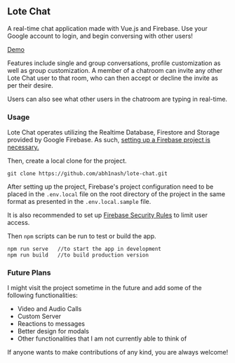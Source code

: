 ## Lote Chat

A real-time chat application made with Vue.js and Firebase. Use your Google account to login, and begin conversing with other users!

[Demo](http://lotechat.abhinash.net/)

Features include single and group conversations, profile customization as well as group customization. A member of a chatroom can invite any other Lote Chat user to that room, who can then accept or decline the invite as per their desire.

Users can also see what other users in the chatroom are typing in real-time.

### Usage

Lote Chat operates utilizing the Realtime Database, Firestore and Storage provided by Google Firebase. As such, [setting up a Firebase project is necessary.](https://firebase.google.com/docs/web/setup)

Then, create a local clone for the project.

    git clone https://github.com/abh1nash/lote-chat.git

After setting up the project, Firebase's project configuration need to be placed in the `.env.local` file on the root directory of the project in the same format as presented in the `.env.local.sample` file.

It is also recommended to set up [Firebase Security Rules](https://firebase.google.com/docs/rules) to limit user access.

Then `npm` scripts can be run to test or build the app.

    npm run serve 	//to start the app in development
    npm run build 	//to build production version

### Future Plans

I might visit the project sometime in the future and add some of the following functionalities:

- Video and Audio Calls
- Custom Server
- Reactions to messages
- Better design for modals
- Other functionalities that I am not currently able to think of

If anyone wants to make contributions of any kind, you are always welcome!
